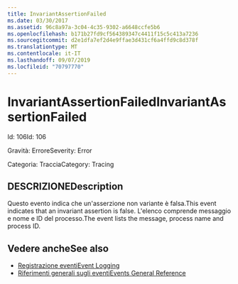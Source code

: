 ```yaml
---
title: InvariantAssertionFailed
ms.date: 03/30/2017
ms.assetid: 96c8a97a-3c04-4c35-9302-a6648ccfe5b6
ms.openlocfilehash: b171b27fd9cf564389347c4411f15c5c413a7236
ms.sourcegitcommit: d2e1dfa7ef2d4e9ffae3d431cf6a4ffd9c8d378f
ms.translationtype: MT
ms.contentlocale: it-IT
ms.lasthandoff: 09/07/2019
ms.locfileid: "70797770"
---
```

# <a name="invariantassertionfailed"></a><span data-ttu-id="d9c26-102">InvariantAssertionFailed</span><span class="sxs-lookup"><span data-stu-id="d9c26-102">InvariantAssertionFailed</span></span>
<span data-ttu-id="d9c26-103">Id: 106</span><span class="sxs-lookup"><span data-stu-id="d9c26-103">Id: 106</span></span>  
  
 <span data-ttu-id="d9c26-104">Gravità: Errore</span><span class="sxs-lookup"><span data-stu-id="d9c26-104">Severity: Error</span></span>  
  
 <span data-ttu-id="d9c26-105">Categoria: Traccia</span><span class="sxs-lookup"><span data-stu-id="d9c26-105">Category: Tracing</span></span>  
  
## <a name="description"></a><span data-ttu-id="d9c26-106">DESCRIZIONE</span><span class="sxs-lookup"><span data-stu-id="d9c26-106">Description</span></span>  
 <span data-ttu-id="d9c26-107">Questo evento indica che un'asserzione non variante è falsa.</span><span class="sxs-lookup"><span data-stu-id="d9c26-107">This event indicates that an invariant assertion is false.</span></span> <span data-ttu-id="d9c26-108">L'elenco comprende messaggio e nome e ID del processo.</span><span class="sxs-lookup"><span data-stu-id="d9c26-108">The event lists the message, process name and process ID.</span></span>  
  
## <a name="see-also"></a><span data-ttu-id="d9c26-109">Vedere anche</span><span class="sxs-lookup"><span data-stu-id="d9c26-109">See also</span></span>

- [<span data-ttu-id="d9c26-110">Registrazione eventi</span><span class="sxs-lookup"><span data-stu-id="d9c26-110">Event Logging</span></span>](index.md)
- [<span data-ttu-id="d9c26-111">Riferimenti generali sugli eventi</span><span class="sxs-lookup"><span data-stu-id="d9c26-111">Events General Reference</span></span>](events-general-reference.md)
